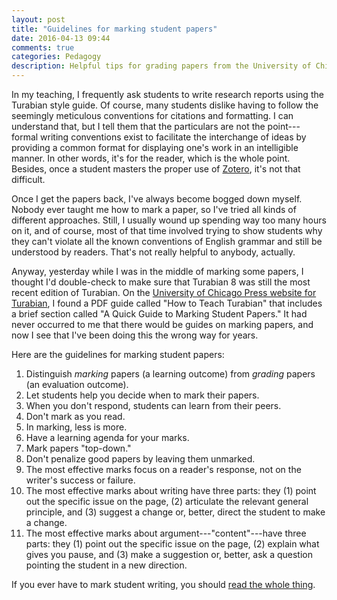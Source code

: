 ```yaml
---
layout: post
title: "Guidelines for marking student papers"
date: 2016-04-13 09:44
comments: true
categories: Pedagogy
description: Helpful tips for grading papers from the University of Chicago Press.
---
```


[turabian-site]: http://www.press.uchicago.edu/books/turabian/manual/index.html
[marking-guide]: http://www.press.uchicago.edu/books/turabian/turabian_instructor_guide.pdf

In my teaching, I frequently ask students to write research reports using the Turabian style guide. Of course, many students dislike having to follow the seemingly meticulous conventions for citations and formatting. I can understand that, but I tell them that the particulars are not the point---formal writing conventions exist to facilitate the interchange of ideas by providing a common format for displaying one's work in an intelligible manner. In other words, it's for the reader, which is the whole point. Besides, once a student masters the proper use of [Zotero](http://www.zotero.org/), it's not that difficult.

Once I get the papers back, I've always become bogged down myself. Nobody ever taught me how to mark a paper, so I've tried all kinds of different approaches. Still, I usually wound up spending way too many hours on it, and of course, most of that time involved trying to show students why they can't violate all the known conventions of English grammar and still be understood by readers. That's not really helpful to anybody, actually.

Anyway, yesterday while I was in the middle of marking some papers, I thought I'd double-check to make sure that Turabian 8 was still the most recent edition of Turabian. On the [University of Chicago Press website for Turabian][turabian-site], I found a PDF guide called "How to Teach Turabian" that includes a brief section called "A Quick Guide to Marking Student Papers." It had never occurred to me that there would be guides on marking papers, and now I see that I've been doing this the wrong way for years.

Here are the guidelines for marking student papers:

1. Distinguish *marking* papers (a learning outcome) from *grading* papers (an evaluation outcome).
2. Let students help you decide when to mark their papers.
3. When you don't respond, students can learn from their peers. 
4. Don't mark as you read.
5. In marking, less is more.
6. Have a learning agenda for your marks. 
7. Mark papers "top-down."
8. Don't penalize good papers by leaving them unmarked. 
9. The most effective marks focus on a reader's response, not on the writer's success or failure.
10. The most effective marks about writing have three parts: they (1) point out the specific issue on the page, (2) articulate the relevant general principle, and (3) suggest a change or, better, direct the student to make a change.
11. The most effective marks about argument---"content"---have three parts: they (1) point out the specific issue on the page, (2) explain what gives you pause, and (3) make a suggestion or, better, ask a question pointing the student in a new direction.

If you ever have to mark student writing, you should [read the whole thing][marking-guide].